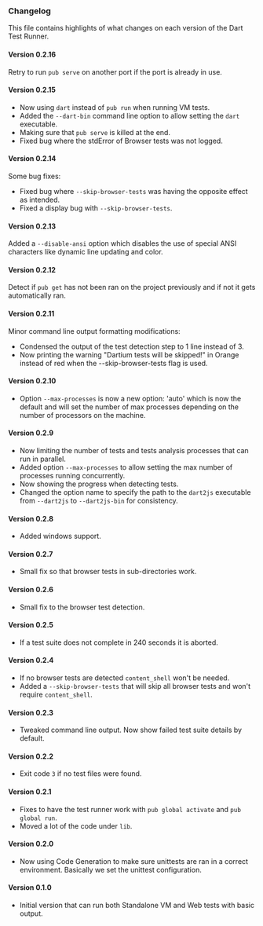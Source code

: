 ### Changelog ###

This file contains highlights of what changes on each version of the Dart Test
Runner.

#### Version 0.2.16 ####

Retry to run `pub serve` on another port if the port is already in use.

#### Version 0.2.15 ####

- Now using `dart` instead of `pub run` when running VM tests.
- Added the `--dart-bin` command line option to allow setting the `dart`
executable.
- Making sure that `pub serve` is killed at the end.
- Fixed bug where the stdError of Browser tests was not logged.

#### Version 0.2.14 ####

Some bug fixes:
- Fixed bug where `--skip-browser-tests` was having the opposite effect as
intended.
- Fixed a display bug with `--skip-browser-tests`.

#### Version 0.2.13 ####

Added a `--disable-ansi` option which disables the use of special ANSI
characters like dynamic line updating and color.

#### Version 0.2.12 ####

Detect if `pub get` has not been ran on the project previously and if not it
gets automatically ran.

#### Version 0.2.11 ####

Minor command line output formatting modifications:
- Condensed the output of the test detection step to 1 line instead of 3.
- Now printing the warning "Dartium tests will be skipped!" in Orange instead of
  red when the --skip-browser-tests flag is used.

#### Version 0.2.10 ####

- Option `--max-processes` is now a new option: 'auto' which is now the default
  and will set the number of max processes depending on the number of processors
  on the machine.

#### Version 0.2.9 ####

- Now limiting the number of tests and tests analysis processes that can run in
  parallel.
- Added option `--max-processes` to allow setting the max number of processes
  running concurrently.
- Now showing the progress when detecting tests.
- Changed the option name to specify the path to the `dart2js` executable from
  `--dart2js` to `--dart2js-bin` for consistency.

#### Version 0.2.8 ####

- Added windows support.

#### Version 0.2.7 ####

- Small fix so that browser tests in sub-directories work.

#### Version 0.2.6 ####

- Small fix to the browser test detection.

#### Version 0.2.5 ####

- If a test suite does not complete in 240 seconds it is aborted.

#### Version 0.2.4 ####

- If no browser tests are detected `content_shell` won't be needed.
- Added a `--skip-browser-tests` that will skip all browser tests and won't
  require `content_shell`.

#### Version 0.2.3 ####

- Tweaked command line output. Now show failed test suite details by default.

#### Version 0.2.2 ####

- Exit code `3` if no test files were found.

#### Version 0.2.1 ####

- Fixes to have the test runner work with `pub global activate` and `pub global
  run`.
- Moved a lot of the code under `lib`.

#### Version 0.2.0 ####

- Now using Code Generation to make sure unittests are ran in a correct
  environment. Basically we set the unittest configuration.

#### Version 0.1.0 ####

- Initial version that can run both Standalone VM and Web tests with basic
  output.
